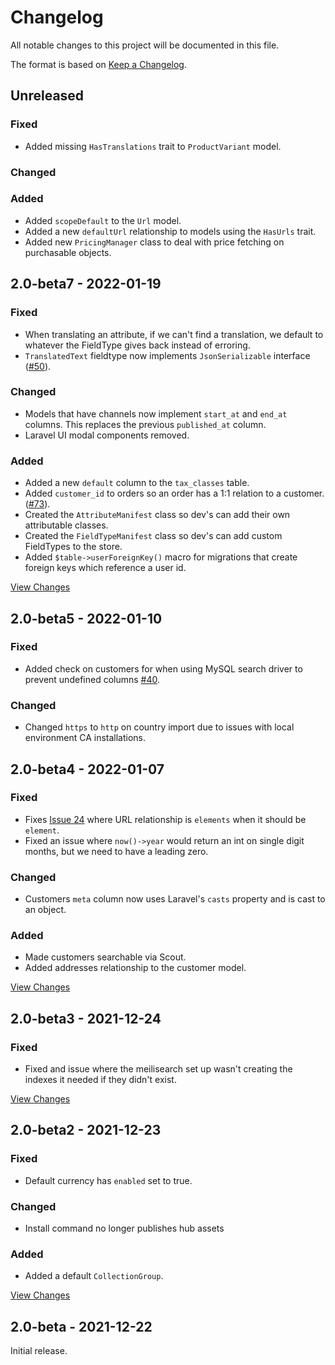 # Changelog
All notable changes to this project will be documented in this file.

The format is based on [Keep a Changelog](https://keepachangelog.com/en/1.0.0/).

## Unreleased

### Fixed

- Added missing `HasTranslations` trait to `ProductVariant` model.

### Changed

### Added

- Added `scopeDefault` to the `Url` model.
- Added a new `defaultUrl` relationship to models using the `HasUrls` trait.
- Added new `PricingManager` class to deal with price fetching on purchasable objects.

## 2.0-beta7 - 2022-01-19

### Fixed

- When translating an attribute, if we can't find a translation, we default to whatever the FieldType gives back instead of erroring.
- `TranslatedText` fieldtype now implements `JsonSerializable` interface ([#50](https://github.com/getcandy/getcandy/issues/50)).

### Changed

- Models that have channels now implement `start_at` and `end_at` columns. This replaces the previous `published_at` column.
- Laravel UI modal components removed.

### Added

- Added a new `default` column to the `tax_classes` table.
- Added `customer_id` to orders so an order has a 1:1 relation to a customer. ([#73](https://github.com/getcandy/getcandy/issues/73)).
- Created the `AttributeManifest` class so dev's can add their own attributable classes.
- Created the `FieldTypeManifest` class so dev's can add custom FieldTypes to the store.
- Added `$table->userForeignKey()` macro for migrations that create foreign keys which reference a user id.

[View Changes](https://github.com/getcandy/core/compare/2.0-beta5...2.0-beta7)

## 2.0-beta5 - 2022-01-10

### Fixed

- Added check on customers for when using MySQL search driver to prevent undefined columns [#40](https://github.com/getcandy/getcandy/issues/40).

### Changed

- Changed `https` to `http` on country import due to issues with local environment CA installations.

## 2.0-beta4 - 2022-01-07

### Fixed

- Fixes [Issue 24](https://github.com/getcandy/getcandy/issues/24) where URL relationship is `elements` when it should be `element`.
- Fixed an issue where `now()->year` would return an int on single digit months, but we need to have a leading zero.

### Changed

- Customers `meta` column now uses Laravel's `casts` property and is cast to an object.

### Added

- Made customers searchable via Scout.
- Added addresses relationship to the customer model.

[View Changes](https://github.com/getcandy/core/compare/2.0-beta3...2.0-beta4)

## 2.0-beta3 - 2021-12-24

### Fixed

- Fixed and issue where the meilisearch set up wasn't creating the indexes it needed if they didn't exist.

[View Changes](https://github.com/getcandy/core/compare/2.0-beta2...2.0-beta3)

## 2.0-beta2 - 2021-12-23

### Fixed
- Default currency has `enabled` set to true.

### Changed
- Install command no longer publishes hub assets

### Added
- Added a default `CollectionGroup`.

[View Changes](https://github.com/getcandy/core/compare/2.0-beta...2.0-beta2)

## 2.0-beta - 2021-12-22

Initial release.

